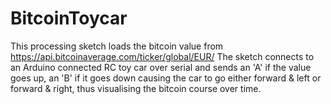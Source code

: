 # BitcoinToycar

This processing sketch loads the bitcoin value from https://api.bitcoinaverage.com/ticker/global/EUR/
The sketch connects to an Arduino connected RC toy car over serial and sends an 'A' if the value goes up, an 'B' if it goes down causing the car to go either forward & left or forward & right, thus visualising the bitcoin course over time.




